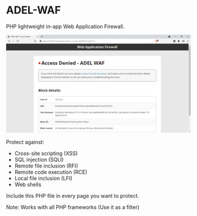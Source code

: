# ADEL-WAF
PHP lightweight in-app Web Application Firewall.

![alt text](https://raw.githubusercontent.com/Adel-Qusay/ADEL-WAF/main/Screenshot.png)

Protect against:
- Cross-site scripting (XSS)
- SQL injection (SQLI)
- Remote file inclusion (RFI)
- Remote code execution (RCE)
- Local file inclusion (LFI)
- Web shells

Include this PHP file in every page you want to protect.

Note: Works with all PHP frameworks (Use it as a filter)

